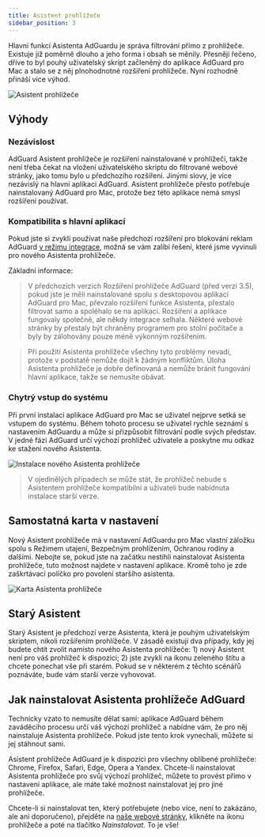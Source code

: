 ```yaml
---
title: Asistent prohlížeče
sidebar_position: 3
---
```


Hlavní funkcí Asistenta AdGuardu je správa filtrování přímo z prohlížeče. Existuje již poměrně dlouho a jeho forma i obsah se měnily. Přesněji řečeno, dříve to byl pouhý uživatelský skript začleněný do aplikace AdGuard pro Mac a stalo se z něj plnohodnotné rozšíření prohlížeče. Nyní rozhodně přináší více výhod.

![Asistent prohlížeče](https://cdn.adtidy.org/content/kb/ad_blocker/mac/assistantmac.jpg)

## Výhody
### Nezávislost
AdGuard Asistent prohlížeče je rozšíření nainstalované v prohlížeči, takže není třeba čekat na vložení uživatelského skriptu do filtrované webové stránky, jako tomu bylo u předchozího rozšíření. Jinými slovy, je více nezávislý na hlavní aplikaci AdGuard. Asistent prohlížeče přesto potřebuje nainstalovaný AdGuard pro Mac, protože bez této aplikace nemá smysl rozšíření používat.

### Kompatibilita s hlavní aplikací
Pokud jste si zvykli používat naše předchozí rozšíření pro blokování reklam AdGuard [v režimu integrace](/adguard-browser-extension/integration-mode), možná se vám zalíbí řešení, které jsme vyvinuli pro nového Asistenta prohlížeče.

Základní informace:
> V předchozích verzích Rozšíření prohlížeče AdGuard (před verzí 3.5), pokud jste je měli nainstalované spolu s desktopovou aplikací AdGuard pro Mac, převzalo rozšíření funkce Asistenta, přestalo filtrovat samo a spoléhalo se na aplikaci. Rozšíření a aplikace fungovaly společně, ale někdy integrace selhala. Některé webové stránky by přestaly být chráněny programem pro stolní počítače a byly by zálohovány pouze méně výkonným rozšířením.

> Při použití Asistenta prohlížeče všechny tyto problémy nevadí, protože v podstatě nemůže dojít k žádným konfliktům. Úloha Asistenta prohlížeče je dobře definovaná a nemůže bránit fungování hlavní aplikace, takže se nemusíte obávat.

### Chytrý vstup do systému
Při první instalaci aplikace AdGuard pro Mac se uživatel nejprve setká se vstupem do systému. Během tohoto procesu se uživatel rychle seznámí s nastavením AdGuardu a může si přizpůsobit filtrování podle svých představ. V jedné fázi AdGuard určí výchozí prohlížeč uživatele a poskytne mu odkaz ke stažení nového Asistenta.

![Instalace nového Asistenta prohlížeče](https://cdn.adtidy.org/content/kb/ad_blocker/mac/assistant_onboarding_safari.jpg)

> V ojedinělých případech se může stát, že prohlížeč nebude s Asistentem prohlížeče kompatibilní a uživateli bude nabídnuta instalace starší verze.

## Samostatná karta v nastavení
Nový Asistent prohlížeče má v nastavení AdGuardu pro Mac vlastní záložku spolu s Režimem utajení, Bezpečným prohlížením, Ochranou rodiny a dalšími. Nebojte se, pokud jste na začátku nestihli nainstalovat Asistenta prohlížeče, tuto možnost najdete v nastavení aplikace. Kromě toho je zde zaškrtávací políčko pro povolení staršího asistenta.

![Karta Asistenta prohlížeče](https://cdn.adtidy.org/content/kb/ad_blocker/mac/assistant-separate-tab.png)

## Starý Asistent
Starý Asistent je předchozí verze Asistenta, která je pouhým uživatelským skriptem, nikoli rozšířením prohlížeče. V zásadě existují dva případy, kdy jej budete chtít zvolit namísto nového Asistenta prohlížeče: 1) nový Asistent není pro váš prohlížeč k dispozici; 2) jste zvyklí na ikonu zeleného štítu a chcete ponechat vše při starém.  Pokud se v některém z těchto scénářů poznáváte, bude vám starší verze vyhovovat.

## Jak nainstalovat Asistenta prohlížeče AdGuard
Technicky vzato to nemusíte dělat sami: aplikace AdGuard během zaváděcího procesu určí váš výchozí prohlížeč a nabídne vám, že pro něj nainstaluje Asistenta prohlížeče. Pokud jste tento krok vynechali, můžete si jej stáhnout sami.

Asistent prohlížeče AdGuard je k dispozici pro všechny oblíbené prohlížeče: Chrome, Firefox, Safari, Edge, Opera a Yandex. Chcete-li nainstalovat Asistenta prohlížeče pro svůj výchozí prohlížeč, můžete to provést přímo v nastavení aplikace, ale máte také možnost nainstalovat jej pro jiné prohlížeče.

Chcete-li si nainstalovat ten, který potřebujete (nebo více, není to zakázáno, ale ani doporučeno), přejděte na [naše webové stránky](https://adguard.com/en/adguard-assistant/overview.html), klikněte na ikonu prohlížeče a poté na tlačítko *Nainstalovat*. To je vše!